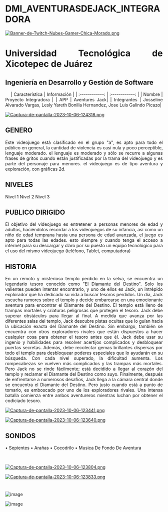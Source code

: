 # DMI_AVENTURASDEJACK_INTEGRADORA
[![Banner-de-Twitch-Nubes-Gamer-Chica-Morado.png](https://i.postimg.cc/15q3LFXF/Banner-de-Twitch-Nubes-Gamer-Chica-Morado.png)](https://postimg.cc/MvzwBvyZ)


<div align="Justify">
  
# Universidad Tecnológica de Xicotepec de Juárez
## Ingeniería en Desarrollo y Gestión de Software

&nbsp;
&nbsp;
|  Característica |  Información |
| :------------: | :------------: |
| Nombre | Proyecto Integradora |
| APP  | Aventures Jack|
|  Integrantes | 
Josseline Alvarado Vargas, Lesly Yareth Bonilla Hernandez, Jose Luis Galindo Picazo|

[![Captura-de-pantalla-2023-10-06-124318.png](https://i.postimg.cc/J7vG7F3V/Captura-de-pantalla-2023-10-06-124318.png)](https://postimg.cc/z3wJ00P0)

## GENERO
Este videojuego está clasificado en el grupo "a", es apto para todo el público en general, la cantidad de violencia es casi nula y poco perceptible, lenguaje moderado. el lenguaje es moderado y sólo se recurre a algunas frases de gritos cuando están justificadas por la trama del videojuego y es parte del personaje para menores. el videojuego es de tipo aventura y exploración, con gráficas 2d. 

## NIVELES
Nivel 1
Nivel 2
Nivel 3

## PUBLICO DIRIGIDO 
El objetivo del videojuego es entretener a personas menores de edad y adultos, haciéndolos recordar a los videojuegos de su infancia, así como un niño de edad temprana hasta una persona de edad avanzada, el juego es apto para todas las edades. esto siempre y cuando tenga el acceso a internet para su descargar y claro por su puesto un equipo tecnológico para el uso del mismo videojuego (teléfono, Tablet, computadora)

## HISTORIA
En un remoto y misterioso templo perdido en la selva, se encuentra un legendario tesoro conocido como "El Diamante del Destino". Solo los valientes pueden intentar encontrarlo, y uno de ellos es Jack, un intrépido explorador que ha dedicado su vida a buscar tesoros perdidos.
Un día, Jack escucha rumores sobre el templo y decide embarcarse en una emocionante aventura para encontrar el Diamante del Destino.
El templo está lleno de trampas mortales y criaturas peligrosas que protegen el tesoro. Jack debe superar obstáculos para llegar al final. 
A medida que avanza por las diferentes salas del templo, Jack descubre pistas ocultas que lo guían hacia la ubicación exacta del Diamante del Destino. Sin embargo, también se encuentra con otros exploradores rivales que están dispuestos a hacer cualquier cosa para obtener el tesoro antes que él.
Jack debe usar su ingenio y habilidades para resolver acertijos complicados y desbloquear puertas secretas. Además, debe recolectar gemas brillantes dispersas por todo el templo para desbloquear poderes especiales que lo ayudarán en su búsqueda.
Con cada nivel superado, la dificultad aumenta. Los rompecabezas se vuelven más complicados y las trampas más mortales. Pero Jack no se rinde fácilmente; está decidido a llegar al corazón del templo y reclamar el Diamante del Destino como suyo.
Finalmente, después de enfrentarse a numerosos desafíos, Jack llega a la cámara central donde se encuentra el Diamante del Destino. Pero justo cuando está a punto de tomarlo, es emboscado por uno de los exploradores rivales.
Una intensa batalla comienza entre ambos aventureros mientras luchan por obtener el codiciado tesoro.


[![Captura-de-pantalla-2023-10-06-123441.png](https://i.postimg.cc/gcQP6FBs/Captura-de-pantalla-2023-10-06-123441.png)](https://postimg.cc/5jBrZGJQ)

[![Captura-de-pantalla-2023-10-06-123640.png](https://i.postimg.cc/CxFYwC2p/Captura-de-pantalla-2023-10-06-123640.png)](https://postimg.cc/jLkBXfKM)

## SONIDOS 

•	Sepientes 
•	Arañas 
•	Cocodrilo 
•	Musica De Fondo De Aventura

&nbsp;

[![Captura-de-pantalla-2023-10-06-123804.png](https://i.postimg.cc/zGfMdxMv/Captura-de-pantalla-2023-10-06-123804.png)](https://postimg.cc/svtwx43C)

[![Captura-de-pantalla-2023-10-06-123833.png](https://i.postimg.cc/Y2fstcBj/Captura-de-pantalla-2023-10-06-123833.png)](https://postimg.cc/Wtzn7H3P)

#

![image](https://github.com/JossAlvarado/DMI_INTEGRADORA_AVENTURASDEJACK/assets/84793967/8f93f668-cf12-42f5-9244-5f264ba160f5)

![image](https://github.com/JossAlvarado/DMI_INTEGRADORA_AVENTURASDEJACK/assets/84793967/3a9e07e9-45da-4f31-abe2-b2ddcff326d9)


